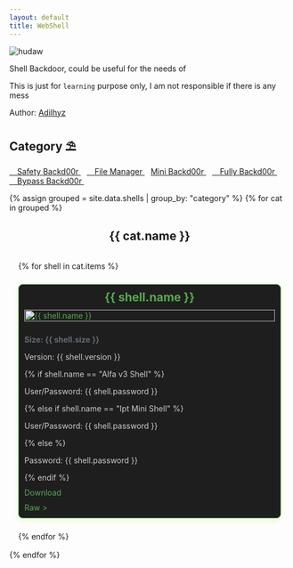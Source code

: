 ```yaml
---
layout: default
title: WebShell
---
```


<!-- # [WebShell](https://adilhyz.github.io/WebShell) -->

![hudaw](https://adilhyz.github.io/WebShell/screenshot.png)

Shell Backdoor, could be useful for the needs of

This is just for `learning` purpose only, I am not responsible if there is any mess

Author: [Adilhyz](https://adilhyz.github.io)

## **Category ⛱**

[ Safety Backd00r ](#safety-backd00r)&ensp;
[ File Manager ](#file-manager)&ensp;
[ Mini Backd00r ](#mini-backd00r)&ensp;
[ Fully Backd00r ](#fully-backd00r)&ensp;
[ Bypass Backd00r ](#bypass-backd00r)&ensp;

<style>
  .shell-container {
    display: grid;
    grid-template-columns: repeat(auto-fit, minmax(300px, 1fr));
    gap: 1.5rem;
    padding: 1rem;
  }

  .shell-card {
    background-color: #1e1e1e;
    border: 1px solid #55aa4e;
    border-radius: 8px;
    box-shadow: 0 4px 10px rgba(181, 232, 83, 0.2);
    overflow: hidden;
    display: flex;
    flex-direction: column;
  }

  .shell-card:hover,
  .shell-card:active {
    background-color:rgba(30, 30, 30, 0.67);
    border: 1px solid #ccc;
    border-radius: 8px;
    box-shadow: 0 4px 10px rgba(204, 204, 204, 0.5);
  }

  .shell-card img {
    width: 100%;
    height: auto;
    object-fit: cover; /* Atau contain tergantung kebutuhan */
    cursor: -webkit-zoom-in; 
    cursor: zoom-in;
  }

  .name {
    text-align: center;
  }

  .shell-card h2 {
    margin: 10px;
    color: #55aa4e;
  }

  .shell-card .info {
    padding: 0 100px 10px 10px;
    font-size: 14px;
    color: #ccc;
  }

  .shell-card .info .size {
    font-size: 14px;
    font-weight: bold;
    color: #636c72 ;
  }

  .shell-card a {
    margin: 0 10px 10px 10px;
    color: #55aa4e;
    text-decoration: none;
  }

.shell-card a:hover,
.shell-card a:active {
  color: #ccc;
  text-decoration: underline;
}

@media (max-width: 480px) {
  .shell-container {
    grid-template-columns: 1fr;
  }
}

@media (max-width: 768px) {
  .shell-container {
    grid-template-columns: 1fr;
  }
}

</style>


{% assign grouped = site.data.shells | group_by: "category" %}
{% for cat in grouped %}
  <h2 class="name" id="{{ cat.name | slugify }}">{{ cat.name }}</h2>
  <div class="shell-container">
    {% for shell in cat.items %}
      <div class="shell-card">
        <h2 class="name">{{ shell.name }}</h2>
        <a href="{{ shell.image }}"><img src="{{ shell.image }}" alt="{{ shell.name }}"></a>
        <div class="info">
          <p class="size">Size: {{ shell.size }}</p>
          <p>Version: {{ shell.version }}</p>
        {% if shell.name == "Alfa v3 Shell" %}
          <p>User/Password: {{ shell.password }}</p>
        {% else if shell.name == "Ipt Mini Shell" %}
          <p>User/Password: {{ shell.password }}</p>
        {% else %}
          <p>Password: {{ shell.password }}</p>
        {% endif %}
        </div>
        <a href="{{ shell.download }}">Download</a>
        <a href="{{ shell.raw }}">Raw &gt;</a>
      </div>
    {% endfor %}
  </div>
{% endfor %}

